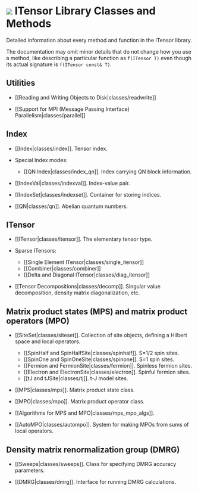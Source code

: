 # <img src="docs/VERSION/classes/icon.png" class="largeicon"> ITensor Library Classes and Methods #

Detailed information about every method and function in the ITensor library.

The documentation may omit minor details that do not change how you use a method,
like describing a particular function as `f(ITensor T)` even though
its actual signature is `f(ITensor const& T)`.

## Utilities

* [[Reading and Writing Objects to Disk|classes/readwrite]]

* [[Support for MPI (Message Passing Interface) Parallelism|classes/parallel]]

## Index

* [[Index|classes/index]]. Tensor index.

* Special Index modes:

  - [[QN Index|classes/index_qn]]. Index carrying QN block information.

* [[IndexVal|classes/indexval]]. Index-value pair.

* [[IndexSet|classes/indexset]]. Container for storing indices.

* [[QN|classes/qn]]. Abelian quantum numbers.

## ITensor

* [[ITensor|classes/itensor]]. The elementary tensor type. <br/>

* Sparse ITensors:

    - [[Single Element ITensor|classes/single_itensor]]
    - [[Combiner|classes/combiner]]
    - [[Delta and Diagonal ITensor|classes/diag_itensor]]


* [[Tensor Decompositions|classes/decomp]]. Singular value decomposition, density matrix diagonalization, etc.

## Matrix product states (MPS) and matrix product operators (MPO)

* [[SiteSet|classes/siteset]]. Collection of site objects, defining a Hilbert space and local operators. <br/>
  - [[SpinHalf and SpinHalfSite|classes/spinhalf]]. S=1/2 spin sites. <br/>
  - [[SpinOne and SpinOneSite|classes/spinone]]. S=1 spin sites. <br/>
  - [[Fermion and FermionSite|classes/fermion]]. Spinless fermion sites. <br/>
  - [[Electron and ElectronSite|classes/electron]]. Spinful fermion sites. <br/>
  - [[tJ and tJSite|classes/tj]]. t-J model sites. <br/>

* [[MPS|classes/mps]]. Matrix product state class. <br/>

* [[MPO|classes/mpo]]. Matrix product operator class. <br/>

* [[Algorithms for MPS and MPO|classes/mps_mpo_algs]]. <br/>

* [[AutoMPO|classes/autompo]]. System for making MPOs from sums of local operators. <br/>

## Density matrix renormalization group (DMRG)

* [[Sweeps|classes/sweeps]]. Class for specifying DMRG accuracy parameters.

* [[DMRG|classes/dmrg]]. Interface for running DMRG calculations.

<!--

* [[Spectrum|classes/spectrum]]. Class for storing & analyzing density matrix eigenvalue spectrum.

* [[InitState|classes/initstate]]. Class for initializing matrix product states.

To Do:
- STOP_DMRG file feature of DMRG codes
- AutoMPO
- InitState
- Spectrum
- idmrg
- Args
- BondGate
- HamBuilder
- LocalOp, LocalMPO, etc.
- Observer / DMRGObserver
- DMRGObserver related dmrg functions?
-->

